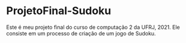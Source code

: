 # ProjetoFinal-Sudoku
Este é meu projeto final do curso de computação 2 da UFRJ, 2021. Ele consiste em um processo de criação de um jogo de Sudoku.
